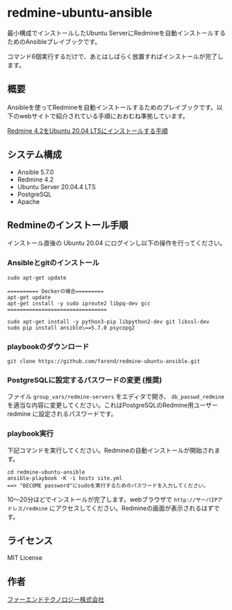 # redmine-ubuntu-ansible


最小構成でインストールしたUbuntu ServerにRedmineを自動インストールするためのAnsibleプレイブックです。

コマンド6個実行するだけで、あとはしばらく放置すればインストールが完了します。


## 概要

Ansibleを使ってRedmineを自動インストールするためのプレイブックです。以下のwebサイトで紹介されている手順におおむね準拠しています。

[Redmine 4.2をUbuntu 20.04 LTSにインストールする手順](https://blog.redmine.jp/articles/4_2/install/ubuntu/)


## システム構成

* Ansible 5.7.0
* Redmine 4.2
* Ubuntu Server 20.04.4 LTS
* PostgreSQL
* Apache


## Redmineのインストール手順

インストール直後の Ubuntu 20.04 にログインし以下の操作を行ってください。


### Ansibleとgitのインストール

```
sudo apt-get update

========== Dockerの場合=========
apt-get update
apt-get install -y sudo iproute2 libpq-dev gcc
================================

sudo apt-get install -y python3-pip libpython2-dev git libssl-dev
sudo pip install ansible\==5.7.0 psycopg2
```

### playbookのダウンロード

```
git clone https://github.com/farend/redmine-ubuntu-ansible.git
```

### PostgreSQLに設定するパスワードの変更 (推奨)

ファイル `group_vars/redmine-servers` をエディタで開き、 `db_passwd_redmine` を適当な内容に変更してください。これはPostgreSQLのRedmine用ユーザー redmine に設定されるパスワードです。

### playbook実行

下記コマンドを実行してください。Redmineの自動インストールが開始されます。

```
cd redmine-ubuntu-ansible
ansible-playbook -K -i hosts site.yml
==> "BECOME password"にsudoを実行するためのパスワードを入力してください。
```

10〜20分ほどでインストールが完了します。webブラウザで `http://サーバIPアドレス/redmine` にアクセスしてください。Redmineの画面が表示されるはずです。


## ライセンス

MIT License


## 作者

[ファーエンドテクノロジー株式会社](http://www.farend.co.jp/)

